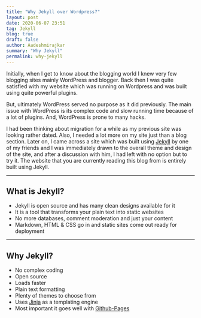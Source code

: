 ```yaml
---
title: "Why Jekyll over Wordpress?"
layout: post
date: 2020-06-07 23:51
tag: Jekyll
blog: true
draft: false
author: Aadeshmirajkar
summary: "Why Jekyll"
permalink: why-jekyll
---
```


Initially, when I get to know about the blogging world I knew very few blogging sites mainly WordPress and blogger. Back then I was quite satisfied with my website which was running on Wordpress and was built using quite powerful plugins.

But, ultimately WordPress served no purpose as it did previously. The main issue with WordPress is its complex code and slow running time because of a lot of plugins. And, WordPress is prone to many hacks.

I had been thinking about migration for a while as my previous site was looking rather dated. Also, I needed a lot more on my site just than a blog section. Later on, I came across a site which was built using <a target="_blank" href="https://jekyllrb.com/">Jekyll</a> by one of my friends and I was immediately drawn to the overall theme and design of the site, and after a discussion with him, I had left with no option but to try it. The website that you are currently reading this blog from is entirely built using Jekyll.


---

<h2>What is Jekyll?</h2>
<ul>
	<li>Jekyll is open source and has many clean designs available for it</li>
	<li>It is a tool that transforms your plain text into static websites</li>
	<li>No more databases, comment moderation and just your content</li>
	<li>Markdown, HTML & CSS go in and static sites come out ready for deployment</li>
</ul>

---

<h2>Why Jekyll?</h2>
<ul>
	<li>No complex coding</li>
	<li>Open source</li>
	<li>Loads faster</li>
	<li>Plain text formatting</li>
	<li>Plenty of themes to choose from</li>
	<li>Uses <a target="_blank" href="https://jinja.palletsprojects.com/en/2.11.x/">Jinja</a> as a templating engine</li>
	<li>Most important it goes well with <a target="_blank" href="https://pages.github.com/">Github-Pages</a></li>
</ul>